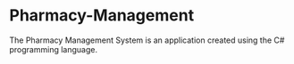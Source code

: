 # Pharmacy-Management
The Pharmacy Management System is an application created using the C# programming language.
